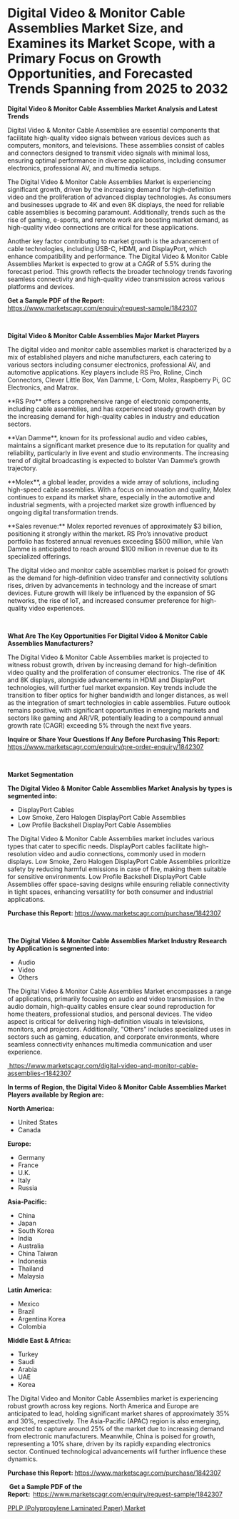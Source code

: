 <p><h1>Digital Video & Monitor Cable Assemblies Market Size, and Examines its Market Scope, with a Primary Focus on Growth Opportunities, and Forecasted Trends Spanning from 2025 to 2032</h1></p><p><strong>Digital Video & Monitor Cable Assemblies Market Analysis and Latest Trends</strong></p>
<p><p>Digital Video & Monitor Cable Assemblies are essential components that facilitate high-quality video signals between various devices such as computers, monitors, and televisions. These assemblies consist of cables and connectors designed to transmit video signals with minimal loss, ensuring optimal performance in diverse applications, including consumer electronics, professional AV, and multimedia setups.</p><p>The Digital Video & Monitor Cable Assemblies Market is experiencing significant growth, driven by the increasing demand for high-definition video and the proliferation of advanced display technologies. As consumers and businesses upgrade to 4K and even 8K displays, the need for reliable cable assemblies is becoming paramount. Additionally, trends such as the rise of gaming, e-sports, and remote work are boosting market demand, as high-quality video connections are critical for these applications.</p><p>Another key factor contributing to market growth is the advancement of cable technologies, including USB-C, HDMI, and DisplayPort, which enhance compatibility and performance. The Digital Video & Monitor Cable Assemblies Market is expected to grow at a CAGR of 5.5% during the forecast period. This growth reflects the broader technology trends favoring seamless connectivity and high-quality video transmission across various platforms and devices.</p></p>
<p><strong>Get a Sample PDF of the Report:&nbsp;</strong> <a href="https://www.marketscagr.com/enquiry/request-sample/1842307?utm_campaign=2566&utm_medium=2&utm_source=Github&utm_content=ia&utm_term=26032025&utm_id=digital-video-monitor-cable-assemblies">https://www.marketscagr.com/enquiry/request-sample/1842307</a></p>
<p>&nbsp;</p>
<p><strong>Digital Video & Monitor Cable Assemblies Major Market Players</strong></p>
<p><p>The digital video and monitor cable assemblies market is characterized by a mix of established players and niche manufacturers, each catering to various sectors including consumer electronics, professional AV, and automotive applications. Key players include RS Pro, Roline, Cinch Connectors, Clever Little Box, Van Damme, L-Com, Molex, Raspberry Pi, GC Electronics, and Matrox. </p><p>**RS Pro** offers a comprehensive range of electronic components, including cable assemblies, and has experienced steady growth driven by the increasing demand for high-quality cables in industry and education sectors. </p><p>**Van Damme**, known for its professional audio and video cables, maintains a significant market presence due to its reputation for quality and reliability, particularly in live event and studio environments. The increasing trend of digital broadcasting is expected to bolster Van Damme’s growth trajectory.</p><p>**Molex**, a global leader, provides a wide array of solutions, including high-speed cable assemblies. With a focus on innovation and quality, Molex continues to expand its market share, especially in the automotive and industrial segments, with a projected market size growth influenced by ongoing digital transformation trends.</p><p>**Sales revenue:** Molex reported revenues of approximately $3 billion, positioning it strongly within the market. RS Pro’s innovative product portfolio has fostered annual revenues exceeding $500 million, while Van Damme is anticipated to reach around $100 million in revenue due to its specialized offerings.</p><p>The digital video and monitor cable assemblies market is poised for growth as the demand for high-definition video transfer and connectivity solutions rises, driven by advancements in technology and the increase of smart devices. Future growth will likely be influenced by the expansion of 5G networks, the rise of IoT, and increased consumer preference for high-quality video experiences.</p></p>
<p>&nbsp;</p>
<p><strong>What Are The Key Opportunities For Digital Video & Monitor Cable Assemblies Manufacturers?</strong></p>
<p><p>The Digital Video & Monitor Cable Assemblies market is projected to witness robust growth, driven by increasing demand for high-definition video quality and the proliferation of consumer electronics. The rise of 4K and 8K displays, alongside advancements in HDMI and DisplayPort technologies, will further fuel market expansion. Key trends include the transition to fiber optics for higher bandwidth and longer distances, as well as the integration of smart technologies in cable assemblies. Future outlook remains positive, with significant opportunities in emerging markets and sectors like gaming and AR/VR, potentially leading to a compound annual growth rate (CAGR) exceeding 5% through the next five years.</p></p>
<p><strong>Inquire or Share Your Questions If Any Before Purchasing This Report:</strong> <a href="https://www.marketscagr.com/enquiry/pre-order-enquiry/1842307?utm_campaign=2566&utm_medium=2&utm_source=Github&utm_content=ia&utm_term=26032025&utm_id=digital-video-monitor-cable-assemblies">https://www.marketscagr.com/enquiry/pre-order-enquiry/1842307</a></p>
<p>&nbsp;</p>
<p><strong>Market Segmentation</strong></p>
<p><strong>The Digital Video & Monitor Cable Assemblies Market Analysis by types is segmented into:</strong></p>
<p><ul><li>DisplayPort Cables</li><li>Low Smoke, Zero Halogen DisplayPort Cable Assemblies</li><li>Low Profile Backshell DisplayPort Cable Assemblies</li></ul></p>
<p><p>The Digital Video & Monitor Cable Assemblies market includes various types that cater to specific needs. DisplayPort cables facilitate high-resolution video and audio connections, commonly used in modern displays. Low Smoke, Zero Halogen DisplayPort Cable Assemblies prioritize safety by reducing harmful emissions in case of fire, making them suitable for sensitive environments. Low Profile Backshell DisplayPort Cable Assemblies offer space-saving designs while ensuring reliable connectivity in tight spaces, enhancing versatility for both consumer and industrial applications.</p></p>
<p><strong>Purchase this Report:&nbsp;</strong><a href="https://www.marketscagr.com/purchase/1842307?utm_campaign=2566&utm_medium=2&utm_source=Github&utm_content=ia&utm_term=26032025&utm_id=digital-video-monitor-cable-assemblies">https://www.marketscagr.com/purchase/1842307</a></p>
<p>&nbsp;</p>
<p><strong>The Digital Video & Monitor Cable Assemblies Market Industry Research by Application is segmented into:</strong></p>
<p><ul><li>Audio</li><li>Video</li><li>Others</li></ul></p>
<p><p>The Digital Video & Monitor Cable Assemblies Market encompasses a range of applications, primarily focusing on audio and video transmission. In the audio domain, high-quality cables ensure clear sound reproduction for home theaters, professional studios, and personal devices. The video aspect is critical for delivering high-definition visuals in televisions, monitors, and projectors. Additionally, "Others" includes specialized uses in sectors such as gaming, education, and corporate environments, where seamless connectivity enhances multimedia communication and user experience.</p></p>
<p><a href="https://www.marketscagr.com/digital-video-and-monitor-cable-assemblies-r1842307?utm_campaign=2566&utm_medium=2&utm_source=Github&utm_content=ia&utm_term=26032025&utm_id=digital-video-monitor-cable-assemblies">&nbsp;https://www.marketscagr.com/digital-video-and-monitor-cable-assemblies-r1842307</a></p>
<p><strong>In terms of Region, the Digital Video & Monitor Cable Assemblies Market Players available by Region are:</strong></p>
<p>
    <p> <strong> North America: </strong>
        <ul>
            <li>United States</li>
            <li>Canada</li>
        </ul>
        </p> 
    <p> <strong> Europe: </strong>
        <ul>
            <li>Germany</li>
            <li>France</li>
            <li>U.K.</li>
            <li>Italy</li>
            <li>Russia</li>
        </ul>
        </p> 
    <p> <strong> Asia-Pacific: </strong>
        <ul>
            <li>China</li>
            <li>Japan</li>
            <li>South Korea</li>
            <li>India</li>
            <li>Australia</li>
            <li>China Taiwan</li>
            <li>Indonesia</li>
            <li>Thailand</li>
            <li>Malaysia</li>
        </ul>
        </p> 
    <p> <strong> Latin America: </strong>
        <ul>
            <li>Mexico</li>
            <li>Brazil</li>
            <li>Argentina Korea</li>
            <li>Colombia</li>
        </ul>
        </p> 
    <p> <strong> Middle East & Africa: </strong>
        <ul>
            <li>Turkey</li>
            <li>Saudi</li>
            <li>Arabia</li>
            <li>UAE</li>
            <li>Korea</li>
        </ul>
    </p>
    </p>
<p><p>The Digital Video and Monitor Cable Assemblies market is experiencing robust growth across key regions. North America and Europe are anticipated to lead, holding significant market shares of approximately 35% and 30%, respectively. The Asia-Pacific (APAC) region is also emerging, expected to capture around 25% of the market due to increasing demand from electronic manufacturers. Meanwhile, China is poised for growth, representing a 10% share, driven by its rapidly expanding electronics sector. Continued technological advancements will further influence these dynamics.</p></p>
<p><strong>Purchase this Report: </strong><a href="https://www.marketscagr.com/purchase/1842307?utm_campaign=2566&utm_medium=2&utm_source=Github&utm_content=ia&utm_term=26032025&utm_id=digital-video-monitor-cable-assemblies">https://www.marketscagr.com/purchase/1842307</a></p>
<p>&nbsp;<strong>Get a Sample PDF of the Report:&nbsp;&nbsp;</strong><a href="https://www.marketscagr.com/enquiry/request-sample/1842307?utm_campaign=2566&utm_medium=2&utm_source=Github&utm_content=ia&utm_term=26032025&utm_id=digital-video-monitor-cable-assemblies">https://www.marketscagr.com/enquiry/request-sample/1842307</a></p>
<p><strong></strong></p>
<p><p><a href="https://github.com/curinbucan9/Market-Research-Report-List-1/blob/main/pplp-polypropylene-laminated-paper-market.md?utm_campaign=2566&utm_medium=2&utm_source=Github&utm_content=ia&utm_term=26032025&utm_id=digital-video-monitor-cable-assemblies">PPLP (Polypropylene Laminated Paper) Market</a></p></p>